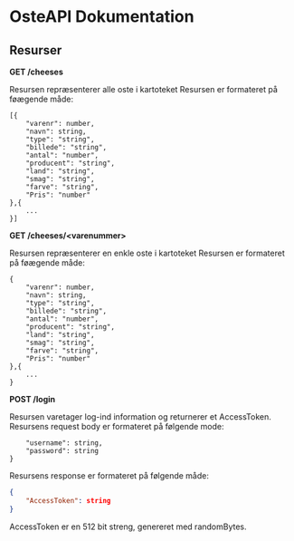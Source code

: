 # OsteAPI Dokumentation 

## Resurser

**GET /cheeses**

Resursen repræsenterer alle oste i kartoteket
Resursen er formateret på føægende måde:

```jason
[{
    "varenr": number,
    "navn": string,
    "type": "string",
    "billede": "string",
    "antal": "number",
    "producent": "string",
    "land": "string",
    "smag": "string",
    "farve": "string",
    "Pris": "number"
},{
    ...
}]
```

**GET /cheeses/\<varenummer>**

Resursen repræsenterer en enkle oste i kartoteket
Resursen er formateret på føægende måde:

```jason
{
    "varenr": number,
    "navn": string,
    "type": "string",
    "billede": "string",
    "antal": "number",
    "producent": "string",
    "land": "string",
    "smag": "string",
    "farve": "string",
    "Pris": "number"
},{
    ...
}
```

**POST /login**

Resursen varetager log-ind information og returnerer et AccessToken.
Resursens request body er formateret på følgende mode:
```JSON{
    "username": string,
    "password": string
}
```

Resursens response er formateret på følgende måde:

```JSON
{
    "AccessToken": string
}
```

AccessToken er en 512 bit streng, genereret med randomBytes.